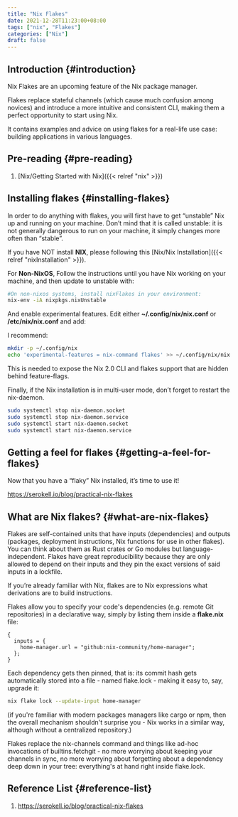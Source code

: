 ```yaml
---
title: "Nix Flakes"
date: 2021-12-28T11:23:00+08:00
tags: ["nix", "Flakes"]
categories: ["Nix"]
draft: false
---
```


## Introduction {#introduction}

Nix Flakes are an upcoming feature of the Nix package manager.

Flakes replace stateful channels (which cause much confusion among novices) and introduce a more intuitive and consistent CLI, making them a perfect opportunity to start using Nix.

It contains examples and advice on using flakes for a real-life use case: building applications in various languages.


## Pre-reading {#pre-reading}

1.  [Nix/Getting Started with Nix]({{< relref "nix" >}})


## Installing flakes {#installing-flakes}

In order to do anything with flakes, you will first have to get “unstable” Nix up and running on your machine. Don’t mind that it is called unstable: it is not generally dangerous to run on your machine, it simply changes more often than “stable”.

If you have NOT install **NIX**, please following this [Nix/Nix Installation]({{< relref "nixInstallation" >}}).

For **Non-NixOS**, Follow the instructions until you have Nix working on your machine, and then update to unstable with:

```bash
#On non-nixos systems, install nixFlakes in your environment:
nix-env -iA nixpkgs.nixUnstable
```

And enable experimental features. Edit either **~/.config/nix/nix.conf** or **/etc/nix/nix.conf** and add:

I recommend:

```bash
mkdir -p ~/.config/nix
echo 'experimental-features = nix-command flakes' >> ~/.config/nix/nix.conf
```

This is needed to expose the Nix 2.0 CLI and flakes support that are hidden behind feature-flags.

Finally, if the Nix installation is in multi-user mode, don’t forget to restart the nix-daemon.

```bash
sudo systemctl stop nix-daemon.socket
sudo systemctl stop nix-daemon.service
sudo systemctl start nix-daemon.socket
sudo systemctl start nix-daemon.service
```


## Getting a feel for flakes {#getting-a-feel-for-flakes}

Now that you have a “flaky” Nix installed, it’s time to use it!

<https://serokell.io/blog/practical-nix-flakes>


## What are Nix flakes? {#what-are-nix-flakes}

Flakes are self-contained units that have inputs (dependencies) and outputs (packages, deployment instructions, Nix functions for use in other flakes). You can think about them as Rust crates or Go modules but language-independent. Flakes have great reproducibility because they are only allowed to depend on their inputs and they pin the exact versions of said inputs in a lockfile.

If you’re already familiar with Nix, flakes are to Nix expressions what derivations are to build instructions.

Flakes allow you to specify your code's dependencies (e.g. remote Git repositories) in a declarative way, simply by listing them inside a **flake.nix** file:

```text
{
  inputs = {
    home-manager.url = "github:nix-community/home-manager";
  };
}
```

Each dependency gets then pinned, that is: its commit hash gets automatically stored into a file - named flake.lock - making it easy to, say, upgrade it:

```bash
nix flake lock --update-input home-manager
```

(if you're familiar with modern packages managers like cargo or npm, then the overall mechanism shouldn't surprise you - Nix works in a similar way, although without a centralized repository.)

Flakes replace the nix-channels command and things like ad-hoc invocations of builtins.fetchgit - no more worrying about keeping your channels in sync, no more worrying about forgetting about a dependency deep down in your tree: everything's at hand right inside flake.lock.


## Reference List {#reference-list}

1.  <https://serokell.io/blog/practical-nix-flakes>
